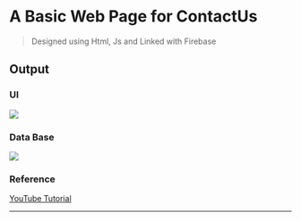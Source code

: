 <h1> A Basic Web Page for ContactUs </h1>

> Designed using Html, Js and Linked with Firebase 


<h2> Output </h2>

<h3> UI </h3>
<img src='Images/1.png'> 

<h3> Data Base </h3>

<img src='Images/2.png'>

<h3> Reference </h3>

<a href="https://www.youtube.com/watch?v=z1wLvdlAx9A"> YouTube Tutorial </a>

<hr />



